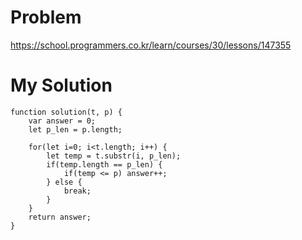 # Problem
https://school.programmers.co.kr/learn/courses/30/lessons/147355

# My Solution
```
function solution(t, p) {
    var answer = 0;
    let p_len = p.length;
    
    for(let i=0; i<t.length; i++) {
        let temp = t.substr(i, p_len);
        if(temp.length == p_len) {
            if(temp <= p) answer++;
        } else {
            break;
        }
    }
    return answer;
}
```
